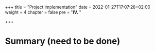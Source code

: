 +++
title = "Project implementation"
date = 2022-01-27T17:07:28+02:00
weight = 4
chapter = false
pre = "<b>IV. </b>"

+++

# Summary (need to be done)